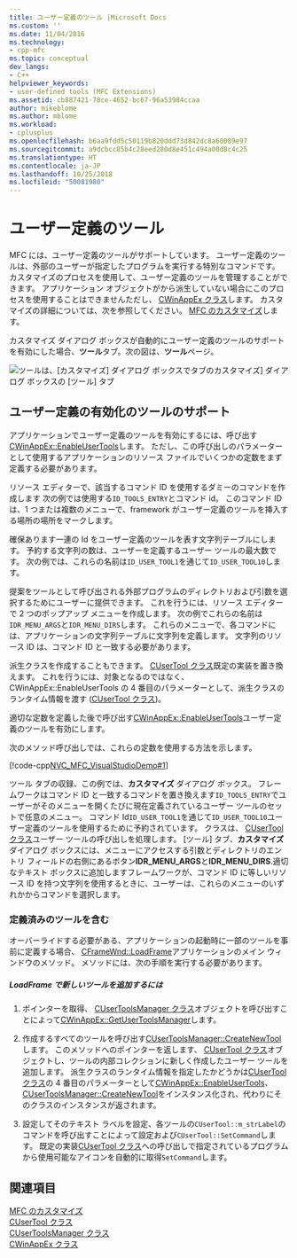 ```yaml
---
title: ユーザー定義のツール |Microsoft Docs
ms.custom: ''
ms.date: 11/04/2016
ms.technology:
- cpp-mfc
ms.topic: conceptual
dev_langs:
- C++
helpviewer_keywords:
- user-defined tools (MFC Extensions)
ms.assetid: cb887421-78ce-4652-bc67-96a53984ccaa
author: mikeblome
ms.author: mblome
ms.workload:
- cplusplus
ms.openlocfilehash: b6aa9fdd5c50119b820ddd73d842dc8a60089e97
ms.sourcegitcommit: a9dcbcc85b4c28eed280d8e451c494a00d8c4c25
ms.translationtype: HT
ms.contentlocale: ja-JP
ms.lasthandoff: 10/25/2018
ms.locfileid: "50081980"
---
```

# <a name="user-defined-tools"></a>ユーザー定義のツール

MFC には、ユーザー定義のツールがサポートしています。 ユーザー定義のツールは、外部のユーザーが指定したプログラムを実行する特別なコマンドです。 カスタマイズのプロセスを使用して、ユーザー定義のツールを管理することができます。 アプリケーション オブジェクトがから派生していない場合にこのプロセスを使用することはできませんただし、 [CWinAppEx クラス](../mfc/reference/cwinappex-class.md)します。 カスタマイズの詳細については、次を参照してください。 [MFC のカスタマイズ](../mfc/customization-for-mfc.md)します。

カスタマイズ ダイアログ ボックスが自動的にユーザー定義のツールのサポートを有効にした場合、**ツール**タブ。次の図は、**ツール**ページ。

![ツールは、[カスタマイズ] ダイアログ ボックスでタブ](../mfc/media/custdialogboxtoolstab.png "custdialogboxtoolstab")のカスタマイズ] ダイアログ ボックスの [ツール] タブ

## <a name="enabling-user-defined-tools-support"></a>ユーザー定義の有効化のツールのサポート

アプリケーションでユーザー定義のツールを有効にするには、呼び出す[CWinAppEx::EnableUserTools](../mfc/reference/cwinappex-class.md#enableusertools)します。 ただし、この呼び出しのパラメーターとして使用するアプリケーションのリソース ファイルでいくつかの定数をまず定義する必要があります。

リソース エディターで、該当するコマンド ID を使用するダミーのコマンドを作成します 次の例では使用する`ID_TOOLS_ENTRY`とコマンド id。 このコマンド ID は、1 つまたは複数のメニューで、framework がユーザー定義のツールを挿入する場所の場所をマークします。

確保あります一連の Id をユーザー定義のツールを表す文字列テーブルにします。 予約する文字列の数は、ユーザーを定義するユーザー ツールの最大数です。 次の例では、これらの名前は`ID_USER_TOOL1`を通じて`ID_USER_TOOL10`します。

提案をツールとして呼び出される外部プログラムのディレクトリおよび引数を選択するためにユーザーに提供できます。 これを行うには、リソース エディターで 2 つのポップアップ メニューを作成します。 次の例でこれらの名前は`IDR_MENU_ARGS`と`IDR_MENU_DIRS`します。 これらのメニューで、各コマンドには、アプリケーションの文字列テーブルに文字列を定義します。 文字列のリソース ID は、コマンド ID と一致する必要があります。

派生クラスを作成することもできます。 [CUserTool クラス](../mfc/reference/cusertool-class.md)既定の実装を置き換えます。 これを行うには、対象となるのではなく、CWinAppEx::EnableUserTools の 4 番目のパラメーターとして、派生クラスのランタイム情報を渡す ([CUserTool クラス](../mfc/reference/cusertool-class.md))。

適切な定数を定義した後で呼び出す[CWinAppEx::EnableUserTools](../mfc/reference/cwinappex-class.md#enableusertools)ユーザー定義のツールを有効にします。

次のメソッド呼び出しでは、これらの定数を使用する方法を示します。

[!code-cpp[NVC_MFC_VisualStudioDemo#1](../mfc/codesnippet/cpp/user-defined-tools_1.cpp)]

ツール タブの収録、この例では、**カスタマイズ** ダイアログ ボックス。 フレームワークはコマンド ID と一致するコマンドを置き換えます`ID_TOOLS_ENTRY`でユーザーがそのメニューを開くたびに現在定義されているユーザー ツールのセットで任意のメニュー。 コマンド Id`ID_USER_TOOL1`を通じて`ID_USER_TOOL10`ユーザー定義のツールを使用するために予約されています。 クラスは、 [CUserTool クラス](../mfc/reference/cusertool-class.md)ユーザー ツールの呼び出しを処理します。 [ツール] タブ、**カスタマイズ**ダイアログ ボックスには、メニューにアクセスする引数とディレクトリのエントリ フィールドの右側にあるボタン**IDR_MENU_ARGS**と**IDR_MENU_DIRS**.適切なテキスト ボックスに追加しますフレームワークが、コマンド ID に等しいリソース ID を持つ文字列を使用するときに、ユーザーは、これらのメニューのいずれかからコマンドを選択します。

### <a name="including-predefined-tools"></a>定義済みのツールを含む

オーバーライドする必要がある、アプリケーションの起動時に一部のツールを事前に定義する場合、 [CFrameWnd::LoadFrame](../mfc/reference/cframewnd-class.md#loadframe)アプリケーションのメイン ウィンドウのメソッド。 メソッドには、次の手順を実行する必要があります。

##### <a name="to-add-new-tools-in-loadframe"></a>LoadFrame で新しいツールを追加するには

1. ポインターを取得、 [CUserToolsManager クラス](../mfc/reference/cusertoolsmanager-class.md)オブジェクトを呼び出すことによって[CWinAppEx::GetUserToolsManager](../mfc/reference/cwinappex-class.md#getusertoolsmanager)します。

1. 作成するすべてのツールを呼び出す[CUserToolsManager::CreateNewTool](../mfc/reference/cusertoolsmanager-class.md#createnewtool)します。 このメソッドへのポインターを返します、 [CUserTool クラス](../mfc/reference/cusertool-class.md)オブジェクトし、ツールの内部コレクションに新しく作成したユーザー ツールを追加します。 派生クラスのランタイム情報を指定したかどうかは[CUserTool クラス](../mfc/reference/cusertool-class.md)の 4 番目のパラメーターとして[CWinAppEx::EnableUserTools](../mfc/reference/cwinappex-class.md#enableusertools)、 [CUserToolsManager::CreateNewTool](../mfc/reference/cusertoolsmanager-class.md#createnewtool)をインスタンス化され、代わりにそのクラスのインスタンスが返されます。

1. 設定してそのテキスト ラベルを設定、各ツールの`CUserTool::m_strLabel`のコマンドを呼び出すことによって設定および`CUserTool::SetCommand`します。 既定の実装[CUserTool クラス](../mfc/reference/cusertool-class.md)への呼び出しで指定されているプログラムから使用可能なアイコンを自動的に取得`SetCommand`します。

## <a name="see-also"></a>関連項目

[MFC のカスタマイズ](../mfc/customization-for-mfc.md)<br/>
[CUserTool クラス](../mfc/reference/cusertool-class.md)<br/>
[CUserToolsManager クラス](../mfc/reference/cusertoolsmanager-class.md)<br/>
[CWinAppEx クラス](../mfc/reference/cwinappex-class.md)

